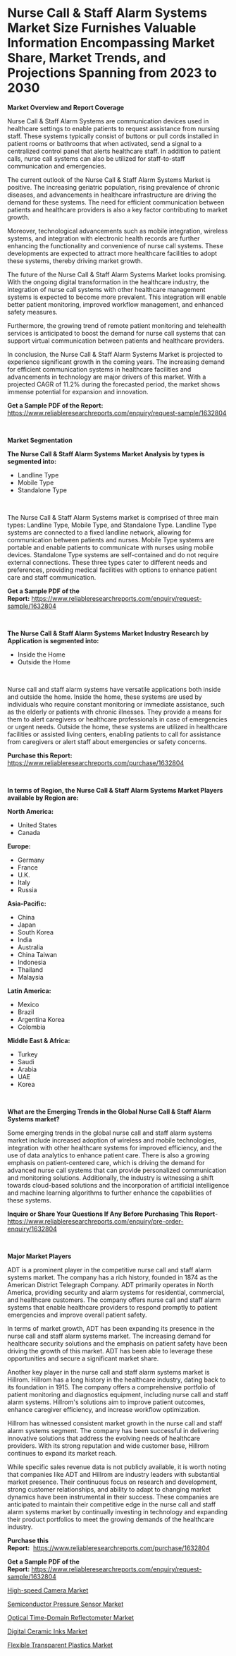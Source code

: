 <p><h1>Nurse Call & Staff Alarm Systems Market Size Furnishes Valuable Information Encompassing Market Share, Market Trends, and Projections Spanning from 2023 to 2030</h1></p><p><strong>Market Overview and Report Coverage</strong></p>
<p><p>Nurse Call & Staff Alarm Systems are communication devices used in healthcare settings to enable patients to request assistance from nursing staff. These systems typically consist of buttons or pull cords installed in patient rooms or bathrooms that when activated, send a signal to a centralized control panel that alerts healthcare staff. In addition to patient calls, nurse call systems can also be utilized for staff-to-staff communication and emergencies.</p><p>The current outlook of the Nurse Call & Staff Alarm Systems Market is positive. The increasing geriatric population, rising prevalence of chronic diseases, and advancements in healthcare infrastructure are driving the demand for these systems. The need for efficient communication between patients and healthcare providers is also a key factor contributing to market growth.</p><p>Moreover, technological advancements such as mobile integration, wireless systems, and integration with electronic health records are further enhancing the functionality and convenience of nurse call systems. These developments are expected to attract more healthcare facilities to adopt these systems, thereby driving market growth.</p><p>The future of the Nurse Call & Staff Alarm Systems Market looks promising. With the ongoing digital transformation in the healthcare industry, the integration of nurse call systems with other healthcare management systems is expected to become more prevalent. This integration will enable better patient monitoring, improved workflow management, and enhanced safety measures.</p><p>Furthermore, the growing trend of remote patient monitoring and telehealth services is anticipated to boost the demand for nurse call systems that can support virtual communication between patients and healthcare providers.</p><p>In conclusion, the Nurse Call & Staff Alarm Systems Market is projected to experience significant growth in the coming years. The increasing demand for efficient communication systems in healthcare facilities and advancements in technology are major drivers of this market. With a projected CAGR of 11.2% during the forecasted period, the market shows immense potential for expansion and innovation.</p></p>
<p><strong>Get a Sample PDF of the Report:</strong> <a href="https://www.reliableresearchreports.com/enquiry/request-sample/1632804">https://www.reliableresearchreports.com/enquiry/request-sample/1632804</a></p>
<p>&nbsp;</p>
<p><strong>Market Segmentation</strong></p>
<p><strong>The Nurse Call & Staff Alarm Systems Market Analysis by types is segmented into:</strong></p>
<p><ul><li>Landline Type</li><li>Mobile Type</li><li>Standalone Type</li></ul></p>
<p>&nbsp;</p>
<p><p>The Nurse Call & Staff Alarm Systems market is comprised of three main types: Landline Type, Mobile Type, and Standalone Type. Landline Type systems are connected to a fixed landline network, allowing for communication between patients and nurses. Mobile Type systems are portable and enable patients to communicate with nurses using mobile devices. Standalone Type systems are self-contained and do not require external connections. These three types cater to different needs and preferences, providing medical facilities with options to enhance patient care and staff communication.</p></p>
<p><strong>Get a Sample PDF of the Report:</strong>&nbsp;<a href="https://www.reliableresearchreports.com/enquiry/request-sample/1632804">https://www.reliableresearchreports.com/enquiry/request-sample/1632804</a></p>
<p>&nbsp;</p>
<p><strong>The Nurse Call & Staff Alarm Systems Market Industry Research by Application is segmented into:</strong></p>
<p><ul><li>Inside the Home</li><li>Outside the Home</li></ul></p>
<p>&nbsp;</p>
<p><p>Nurse call and staff alarm systems have versatile applications both inside and outside the home. Inside the home, these systems are used by individuals who require constant monitoring or immediate assistance, such as the elderly or patients with chronic illnesses. They provide a means for them to alert caregivers or healthcare professionals in case of emergencies or urgent needs. Outside the home, these systems are utilized in healthcare facilities or assisted living centers, enabling patients to call for assistance from caregivers or alert staff about emergencies or safety concerns.</p></p>
<p><strong>Purchase this Report:</strong>&nbsp; <a href="https://www.reliableresearchreports.com/purchase/1632804">https://www.reliableresearchreports.com/purchase/1632804</a></p>
<p>&nbsp;</p>
<p><strong>In terms of Region, the Nurse Call & Staff Alarm Systems Market Players available by Region are:</strong></p>
<p>
    <p> <strong> North America: </strong>
        <ul>
            <li>United States</li>
            <li>Canada</li>
        </ul>
        </p> 
    <p> <strong> Europe: </strong>
        <ul>
            <li>Germany</li>
            <li>France</li>
            <li>U.K.</li>
            <li>Italy</li>
            <li>Russia</li>
        </ul>
        </p> 
    <p> <strong> Asia-Pacific: </strong>
        <ul>
            <li>China</li>
            <li>Japan</li>
            <li>South Korea</li>
            <li>India</li>
            <li>Australia</li>
            <li>China Taiwan</li>
            <li>Indonesia</li>
            <li>Thailand</li>
            <li>Malaysia</li>
        </ul>
        </p> 
    <p> <strong> Latin America: </strong>
        <ul>
            <li>Mexico</li>
            <li>Brazil</li>
            <li>Argentina Korea</li>
            <li>Colombia</li>
        </ul>
        </p> 
    <p> <strong> Middle East & Africa: </strong>
        <ul>
            <li>Turkey</li>
            <li>Saudi</li>
            <li>Arabia</li>
            <li>UAE</li>
            <li>Korea</li>
        </ul>
    </p>
    </p>
<p>&nbsp;</p>
<p><strong>What are the Emerging Trends in the Global Nurse Call & Staff Alarm Systems market?</strong></p>
<p><p>Some emerging trends in the global nurse call and staff alarm systems market include increased adoption of wireless and mobile technologies, integration with other healthcare systems for improved efficiency, and the use of data analytics to enhance patient care. There is also a growing emphasis on patient-centered care, which is driving the demand for advanced nurse call systems that can provide personalized communication and monitoring solutions. Additionally, the industry is witnessing a shift towards cloud-based solutions and the incorporation of artificial intelligence and machine learning algorithms to further enhance the capabilities of these systems.</p></p>
<p><strong>Inquire or Share Your Questions If Any Before Purchasing This Report</strong>- <a href="https://www.reliableresearchreports.com/enquiry/pre-order-enquiry/1632804">https://www.reliableresearchreports.com/enquiry/pre-order-enquiry/1632804</a></p>
<p>&nbsp;</p>
<p><strong>Major Market Players</strong></p>
<p><p>ADT is a prominent player in the competitive nurse call and staff alarm systems market. The company has a rich history, founded in 1874 as the American District Telegraph Company. ADT primarily operates in North America, providing security and alarm systems for residential, commercial, and healthcare customers. The company offers nurse call and staff alarm systems that enable healthcare providers to respond promptly to patient emergencies and improve overall patient safety.</p><p>In terms of market growth, ADT has been expanding its presence in the nurse call and staff alarm systems market. The increasing demand for healthcare security solutions and the emphasis on patient safety have been driving the growth of this market. ADT has been able to leverage these opportunities and secure a significant market share.</p><p>Another key player in the nurse call and staff alarm systems market is Hillrom. Hillrom has a long history in the healthcare industry, dating back to its foundation in 1915. The company offers a comprehensive portfolio of patient monitoring and diagnostics equipment, including nurse call and staff alarm systems. Hillrom's solutions aim to improve patient outcomes, enhance caregiver efficiency, and increase workflow optimization.</p><p>Hillrom has witnessed consistent market growth in the nurse call and staff alarm systems segment. The company has been successful in delivering innovative solutions that address the evolving needs of healthcare providers. With its strong reputation and wide customer base, Hillrom continues to expand its market reach.</p><p>While specific sales revenue data is not publicly available, it is worth noting that companies like ADT and Hillrom are industry leaders with substantial market presence. Their continuous focus on research and development, strong customer relationships, and ability to adapt to changing market dynamics have been instrumental in their success. These companies are anticipated to maintain their competitive edge in the nurse call and staff alarm systems market by continually investing in technology and expanding their product portfolios to meet the growing demands of the healthcare industry.</p></p>
<p><strong>Purchase this Report:</strong>&nbsp;&nbsp;<a href="https://www.reliableresearchreports.com/purchase/1632804">https://www.reliableresearchreports.com/purchase/1632804</a></p>
<p></p>
<p><strong>Get a Sample PDF of the Report:</strong>&nbsp;<a href="https://www.reliableresearchreports.com/enquiry/request-sample/1632804">https://www.reliableresearchreports.com/enquiry/request-sample/1632804</a></p>
<p><p><a href="https://www.linkedin.com/pulse/high-speed-camera-market-challenges-opportunities-growth-e7hue/">High-speed Camera Market</a></p><p><a href="https://www.linkedin.com/pulse/semiconductor-pressure-sensor-market-insights-players-forecast-v9g4e/">Semiconductor Pressure Sensor Market</a></p><p><a href="https://www.linkedin.com/pulse/optical-time-domain-reflectometer-market-size-share-global-tnlve/">Optical Time-Domain Reflectometer Market</a></p><p><a href="https://medium.com/@alicehanson1974/digital-ceramic-inks-market-size-and-market-trends-complete-industry-overview-2023-to-2030-1c808bb70506">Digital Ceramic Inks Market</a></p><p><a href="https://medium.com/@annaalexander40/flexible-transparent-plastics-market-share-evolution-and-market-growth-trends-2023-2030-1e887f89143f">Flexible Transparent Plastics Market</a></p></p>